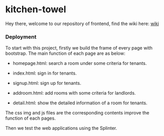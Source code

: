 # kitchen-towel

Hey there, welcome to our repository of frontend, find the wiki here: [wiki](https://github.com/new-airbnb/wiki/wiki)

### Deployment

To start with this project, firstly we build the frame of every page with bootstrap. The main function of each page are as below:

* homepage.html: search a room under some criteria for tenants.

* index.html: sign in for tenants.

* signup.html: sign up for tenants.

* addroom.html: add rooms with some criteria for landlords.

* detail.html: show the detailed information of a room for tenants.

The css img and js files are the corresponding contents improve the function of each pages.

Then we test the web applications using the Splinter.
